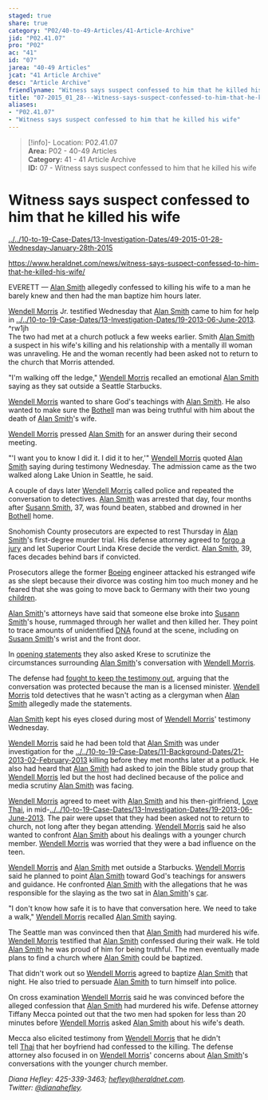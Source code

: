 ```yaml
---  
staged: true  
share: true  
category: "P02/40-to-49-Articles/41-Article-Archive"  
jid: "P02.41.07"  
pro: "P02"  
ac: "41"  
id: "07"  
jarea: "40-49 Articles"  
jcat: "41 Article Archive"  
desc: "Article Archive"  
friendlyname: "Witness says suspect confessed to him that he killed his wife"  
title: "07-2015_01_28---Witness-says-suspect-confessed-to-him-that-he-killed-his-wife"  
aliases:   
- "P02.41.07"  
- "Witness says suspect confessed to him that he killed his wife"  
---  
```

>[!info]- Location: P02.41.07  
>**Area:** P02 - 40-49 Articles  
>**Category:** 41 - 41 Article Archive  
>**ID:** 07 - Witness says suspect confessed to him that he killed his wife  
  
# Witness says suspect confessed to him that he killed his wife  
  
  
  
[../../10-to-19-Case-Dates/13-Investigation-Dates/49-2015-01-28-Wednesday-January-28th-2015](../../10-to-19-Case-Dates/13-Investigation-Dates/49-2015-01-28-Wednesday-January-28th-2015.md#)  
  
<https://www.heraldnet.com/news/witness-says-suspect-confessed-to-him-that-he-killed-his-wife/>  
  
EVERETT — [Alan Smith](../../70-to-79-People/72-Suspects-and-People-of-Interest/02-Alan-Smith.md#) allegedly confessed to killing his wife to a man he barely knew and then had the man baptize him hours later.  
  
[Wendell Morris](../../70-to-79-People/74-Witnesses/02-Wendell-Morris.md#) Jr. testified Wednesday that [Alan Smith](../../70-to-79-People/72-Suspects-and-People-of-Interest/02-Alan-Smith.md#) came to him for help in [../../10-to-19-Case-Dates/13-Investigation-Dates/19-2013-06-June-2013](../../10-to-19-Case-Dates/13-Investigation-Dates/19-2013-06-June-2013.md#). ^rw1jh    
The two had met at a church potluck a few weeks earlier. Smith [Alan Smith](../../70-to-79-People/72-Suspects-and-People-of-Interest/02-Alan-Smith.md#) a suspect in his wife's killing and his relationship with a mentally ill woman was unraveling. He and the woman recently had been asked not to return to the church that Morris attended.  
  
"I'm walking off the ledge," [Wendell Morris](../../70-to-79-People/74-Witnesses/02-Wendell-Morris.md#) recalled an emotional [Alan Smith](../../70-to-79-People/72-Suspects-and-People-of-Interest/02-Alan-Smith.md#) saying as they sat outside a Seattle Starbucks.  
  
[Wendell Morris](../../70-to-79-People/74-Witnesses/02-Wendell-Morris.md#) wanted to share God's teachings with [Alan Smith](../../70-to-79-People/72-Suspects-and-People-of-Interest/02-Alan-Smith.md#). He also wanted to make sure the [Bothell](../../50-to-59-Investigation/52-Key-Locations/05-Bothell.md#) man was being truthful with him about the death of [Alan Smith](../../70-to-79-People/72-Suspects-and-People-of-Interest/02-Alan-Smith.md#)'s wife.  
  
[Wendell Morris](../../70-to-79-People/74-Witnesses/02-Wendell-Morris.md#) pressed [Alan Smith](../../70-to-79-People/72-Suspects-and-People-of-Interest/02-Alan-Smith.md#) for an answer during their second meeting.  
  
"'I want you to know I did it. I did it to her,'" [Wendell Morris](../../70-to-79-People/74-Witnesses/02-Wendell-Morris.md#) quoted [Alan Smith](../../70-to-79-People/72-Suspects-and-People-of-Interest/02-Alan-Smith.md#) saying during testimony Wednesday. The admission came as the two walked along Lake Union in Seattle, he said.  
  
A couple of days later [Wendell Morris](../../70-to-79-People/74-Witnesses/02-Wendell-Morris.md#) called police and repeated the conversation to detectives. [Alan Smith](../../70-to-79-People/72-Suspects-and-People-of-Interest/02-Alan-Smith.md#) was arrested that day, four months after [Susann Smith](../../70-to-79-People/71-Victims/02-Susann-Smith.md#), 37, was found beaten, stabbed and drowned in her [Bothell](../../50-to-59-Investigation/52-Key-Locations/05-Bothell.md#.md#) home.  
  
Snohomish County prosecutors are expected to rest Thursday in [Alan Smith](../../70-to-79-People/72-Suspects-and-People-of-Interest/02-Alan-Smith.md#)'s first-degree murder trial. His defense attorney agreed to [forgo a jury](http://www.heraldnet.com/article/20150113/NEWS01/150119691) and let Superior Court Linda Krese decide the verdict. [Alan Smith](../../70-to-79-People/72-Suspects-and-People-of-Interest/02-Alan-Smith.md#), 39, faces decades behind bars if convicted.  
  
Prosecutors allege the former [Boeing](../../50-to-59-Investigation/52-Key-Locations/02-Boeing.md#) engineer attacked his estranged wife as she slept because their divorce was costing him too much money and he feared that she was going to move back to Germany with their two young [children](../../70-to-79-People/73-Family-and-Friends/08-Children.md#).  
  
[Alan Smith](../../70-to-79-People/72-Suspects-and-People-of-Interest/02-Alan-Smith.md#)'s attorneys have said that someone else broke into [Susann Smith](../../70-to-79-People/71-Victims/02-Susann-Smith.md#)'s house, rummaged through her wallet and then killed her. They point to trace amounts of unidentified [DNA](../../60-to-69-Evidence/62-Forensic/05-DNA.md#) found at the scene, including on [Susann Smith](../../70-to-79-People/71-Victims/02-Susann-Smith.md#.md#)'s wrist and the front door.  
  
In [opening statements](http://www.heraldnet.com/article/20150115/NEWS01/150119265) they also asked Krese to scrutinize the circumstances surrounding [Alan Smith](../../70-to-79-People/72-Suspects-and-People-of-Interest/02-Alan-Smith.md#)'s conversation with [Wendell Morris](../../70-to-79-People/74-Witnesses/02-Wendell-Morris.md#).  
  
The defense had [fought to keep the testimony out](http://www.heraldnet.com/article/20140807/NEWS01/140809303), arguing that the conversation was protected because the man is a licensed minister. [Wendell Morris](../../70-to-79-People/74-Witnesses/02-Wendell-Morris.md#) told detectives that he wasn't acting as a clergyman when [Alan Smith](../../70-to-79-People/72-Suspects-and-People-of-Interest/02-Alan-Smith.md#) allegedly made the statements.  
  
[Alan Smith](../../70-to-79-People/72-Suspects-and-People-of-Interest/02-Alan-Smith.md#) kept his eyes closed during most of [Wendell Morris](../../70-to-79-People/74-Witnesses/02-Wendell-Morris.md#)' testimony Wednesday.  
  
[Wendell Morris](../../70-to-79-People/74-Witnesses/02-Wendell-Morris.md#) said he had been told that [Alan Smith](../../70-to-79-People/72-Suspects-and-People-of-Interest/02-Alan-Smith.md#) was under investigation for the [../../10-to-19-Case-Dates/11-Background-Dates/21-2013-02-February-2013](../../10-to-19-Case-Dates/11-Background-Dates/21-2013-02-February-2013.md#) killing before they met months later at a potluck. He also had heard that [Alan Smith](../../70-to-79-People/72-Suspects-and-People-of-Interest/02-Alan-Smith.md#) had asked to join the Bible study group that [Wendell Morris](../../70-to-79-People/74-Witnesses/02-Wendell-Morris.md#) led but the host had declined because of the police and media scrutiny [Alan Smith](../../70-to-79-People/72-Suspects-and-People-of-Interest/02-Alan-Smith.md#) was facing.  
  
[Wendell Morris](../../70-to-79-People/74-Witnesses/02-Wendell-Morris.md#) agreed to meet with [Alan Smith](../../70-to-79-People/72-Suspects-and-People-of-Interest/02-Alan-Smith.md#) and his then-girlfriend, [Love Thai](../../70-to-79-People/73-Family-and-Friends/03-Love-Thai.md#), in mid-[../../10-to-19-Case-Dates/13-Investigation-Dates/19-2013-06-June-2013](../../10-to-19-Case-Dates/13-Investigation-Dates/19-2013-06-June-2013.md#.md#). The pair were upset that they had been asked not to return to church, not long after they began attending. [Wendell Morris](../../70-to-79-People/74-Witnesses/02-Wendell-Morris.md#) said he also wanted to confront [Alan Smith](../../70-to-79-People/72-Suspects-and-People-of-Interest/02-Alan-Smith.md#) about his dealings with a younger church member. [Wendell Morris](../../70-to-79-People/74-Witnesses/02-Wendell-Morris.md#) was worried that they were a bad influence on the teen.  
  
[Wendell Morris](../../70-to-79-People/74-Witnesses/02-Wendell-Morris.md#) and [Alan Smith](../../70-to-79-People/72-Suspects-and-People-of-Interest/02-Alan-Smith.md#) met outside a Starbucks. [Wendell Morris](../../70-to-79-People/74-Witnesses/02-Wendell-Morris.md#) said he planned to point [Alan Smith](../../70-to-79-People/72-Suspects-and-People-of-Interest/02-Alan-Smith.md#) toward God's teachings for answers and guidance. He confronted [Alan Smith](../../70-to-79-People/72-Suspects-and-People-of-Interest/02-Alan-Smith.md#) with the allegations that he was responsible for the slaying as the two sat in [Alan Smith](../../70-to-79-People/72-Suspects-and-People-of-Interest/02-Alan-Smith.md#)'s [car](../../60-to-69-Evidence/63-Physical/05-Car.md#).  
  
"I don't know how safe it is to have that conversation here. We need to take a walk," [Wendell Morris](../../70-to-79-People/74-Witnesses/02-Wendell-Morris.md#) recalled [Alan Smith](../../70-to-79-People/72-Suspects-and-People-of-Interest/02-Alan-Smith.md#) saying.  
  
The Seattle man was convinced then that [Alan Smith](../../70-to-79-People/72-Suspects-and-People-of-Interest/02-Alan-Smith.md#) had murdered his wife. [Wendell Morris](../../70-to-79-People/74-Witnesses/02-Wendell-Morris.md#) testified that [Alan Smith](../../70-to-79-People/72-Suspects-and-People-of-Interest/02-Alan-Smith.md#) confessed during their walk. He told [Alan Smith](../../70-to-79-People/72-Suspects-and-People-of-Interest/02-Alan-Smith.md#) he was proud of him for being truthful. The men eventually made plans to find a church where [Alan Smith](../../70-to-79-People/72-Suspects-and-People-of-Interest/02-Alan-Smith.md#) could be baptized.  
  
That didn't work out so [Wendell Morris](../../70-to-79-People/74-Witnesses/02-Wendell-Morris.md#) agreed to baptize [Alan Smith](../../70-to-79-People/72-Suspects-and-People-of-Interest/02-Alan-Smith.md#) that night. He also tried to persuade [Alan Smith](../../70-to-79-People/72-Suspects-and-People-of-Interest/02-Alan-Smith.md#) to turn himself into police.  
  
On cross examination [Wendell Morris](../../70-to-79-People/74-Witnesses/02-Wendell-Morris.md#) said he was convinced before the alleged confession that [Alan Smith](../../70-to-79-People/72-Suspects-and-People-of-Interest/02-Alan-Smith.md#) had murdered his wife. Defense attorney Tiffany Mecca pointed out that the two men had spoken for less than 20 minutes before [Wendell Morris](../../70-to-79-People/74-Witnesses/02-Wendell-Morris.md#) asked [Alan Smith](../../70-to-79-People/72-Suspects-and-People-of-Interest/02-Alan-Smith.md#) about his wife's death.  
  
Mecca also elicited testimony from [Wendell Morris](../../70-to-79-People/74-Witnesses/02-Wendell-Morris.md#) that he didn't tell [Thai](http://www.heraldnet.com/article/20140412/NEWS01/140419710) that her boyfriend had confessed to the killing. The defense attorney also focused in on [Wendell Morris](../../70-to-79-People/74-Witnesses/02-Wendell-Morris.md#)' concerns about [Alan Smith](../../70-to-79-People/72-Suspects-and-People-of-Interest/02-Alan-Smith.md#)'s conversations with the younger church member.  
  
_Diana Hefley: 425-339-3463; [hefley@heraldnet.com](https://www.heraldnet.com/apps/pbcsedit.dll/). Twitter: [@dianahefley](https://www.heraldnet.com/apps/pbcsedit.dll/)._  
